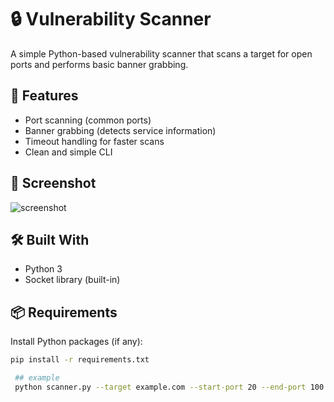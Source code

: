 # 🔒 Vulnerability Scanner

A simple Python-based vulnerability scanner that scans a target for open ports and performs basic banner grabbing.

## 📌 Features
- Port scanning (common ports)
- Banner grabbing (detects service information)
- Timeout handling for faster scans
- Clean and simple CLI

## 📸 Screenshot
![screenshot](./screenshot.png) <!-- Optional, add later if you want -->

## 🛠️ Built With
- Python 3
- Socket library (built-in)

## 📦 Requirements
Install Python packages (if any):
```bash
pip install -r requirements.txt

 ## example 
 python scanner.py --target example.com --start-port 20 --end-port 100
